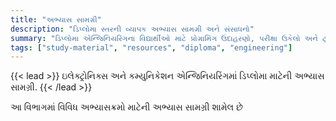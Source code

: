 ```yaml
---
title: "અભ્યાસ સામગ્રી"
description: "ડિપ્લોમા સ્તરની વ્યાપક અભ્યાસ સામગ્રી અને સંસાધનો"
summary: "ડિપ્લોમા એન્જિનિયરિંગના વિદ્યાર્થીઓ માટે પ્રોગ્રામિંગ ઉદાહરણો, પરીક્ષા ઉકેલો અને ટ્યુટોરિયલ્સની વિશાળ શ્રેણી"
tags: ["study-material", "resources", "diploma", "engineering"]
---
```


{{< lead >}}
ઇલેક્ટ્રોનિક્સ અને કમ્યુનિકેશન એન્જિનિયરિંગમાં ડિપ્લોમા માટેની અભ્યાસ સામગ્રી.
{{< /lead >}}

આ વિભાગમાં વિવિધ અભ્યાસક્રમો માટેની અભ્યાસ સામગ્રી શામેલ છે
